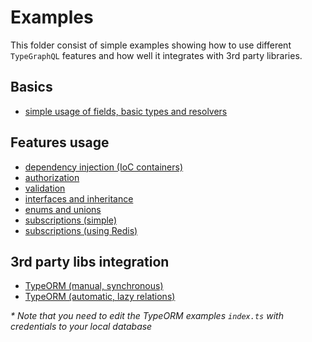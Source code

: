 # Examples
This folder consist of simple examples showing how to use different `TypeGraphQL` features and how well it integrates with 3rd party libraries.

## Basics
- [simple usage of fields, basic types and resolvers](./simple-usage)

## Features usage
- [dependency injection (IoC containers)](./using-container)
- [authorization](./authorization)
- [validation](./automatic-validation)
- [interfaces and inheritance](./interfaces-inheritance)
- [enums and unions](./enums-and-unions)
- [subscriptions (simple)](./simple-subscriptions)
- [subscriptions (using Redis)](./redis-subscriptions)

## 3rd party libs integration
- [TypeORM (manual, synchronous)](./typeorm-basic-usage)
- [TypeORM (automatic, lazy relations)](./typeorm-lazy-relations)

_* Note that you need to edit the TypeORM examples `index.ts` with credentials to your local database_
